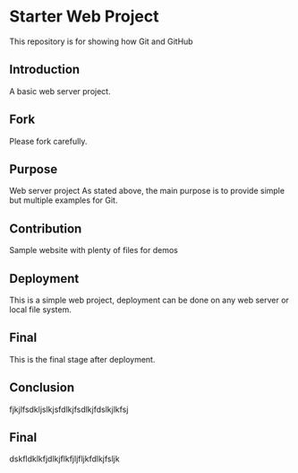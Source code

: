 # Starter Web Project

This repository is for showing how Git and GitHub 

## Introduction
A basic web server project.

## Fork
Please fork carefully.

## Purpose
Web server project
As stated above, the main purpose is to provide simple but multiple examples for Git.

## Contribution
Sample website with plenty of files for demos

## Deployment
This is a simple web project, deployment can be done on any web server or local file system.

## Final	
This is the final stage after deployment.

## Conclusion	
fjkjlfsdkljslkjsfdlkjfsdlkjfdslkjlkfsj

## Final	
dskfldklkfjdlkjflkfjljfljkfdlkjfsljk